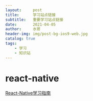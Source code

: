 ```yaml
---
layout:     post
title:      学习站点链接
subtitle:   重要学习站点链接
date:       2021-04-05
author:     水哥
header-img: img/post-bg-ios9-web.jpg
catalog: true
tags:
    - 学习
    - 知识站
---
```

# react-native

[React-Native学习指南](https://github.com/reactnativecn/react-native-guide)

